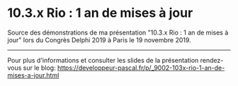 # 10.3.x Rio : 1 an de mises à jour

Source des démonstrations de ma présentation "10.3.x Rio : 1 an de mises à jour" lors du Congrès Delphi 2019 à Paris le 19 novembre 2019.

-----

Pour plus d'informations et consulter les slides de la présentation rendez-vous sur le blog:
https://developpeur-pascal.fr/p/_9002-103x-rio-1-an-de-mises-a-jour.html
